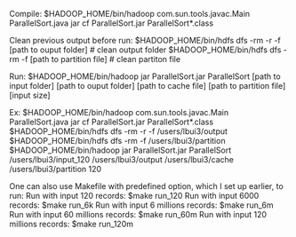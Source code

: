 Compile:
    $HADOOP_HOME/bin/hadoop com.sun.tools.javac.Main ParallelSort.java
    jar cf ParallelSort.jar ParallelSort*.class

Clean previous output before run:
    $HADOOP_HOME/bin/hdfs dfs -rm -r -f [path to ouput folder] # clean output folder
	$HADOOP_HOME/bin/hdfs dfs -rm -f [path to partition file] # clean partiton file

Run:
	$HADOOP_HOME/bin/hadoop jar ParallelSort.jar ParallelSort [path to input folder] [path to ouput folder] [path to cache file] [path to partition file] [input size]

Ex:
	$HADOOP_HOME/bin/hadoop com.sun.tools.javac.Main ParallelSort.java
	jar cf ParallelSort.jar ParallelSort*.class
	$HADOOP_HOME/bin/hdfs dfs -rm -r -f /users/lbui3/output
	$HADOOP_HOME/bin/hdfs dfs -rm -f /users/lbui3/partition
	$HADOOP_HOME/bin/hadoop jar ParallelSort.jar ParallelSort /users/lbui3/input_120 /users/lbui3/output /users/lbui3/cache /users/lbui3/partition 120

One can also use Makefile with predefined option, which I set up earlier, to run:
    Run with input 120 records: $make run_120
    Run with input 6000 records: $make run_6k
    Run with input 6 millions records: $make run_6m
    Run with input 60 millions records: $make run_60m
    Run with input 120 millions records: $make run_120m